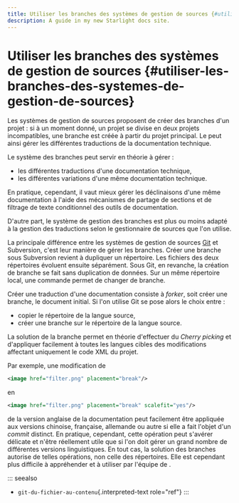 ```yaml
---
title: Utiliser les branches des systèmes de gestion de sources {#utiliser-les-branches-des-systemes-de-gestion-de-sources}
description: A guide in my new Starlight docs site.
---
```

# Utiliser les branches des systèmes de gestion de sources {#utiliser-les-branches-des-systemes-de-gestion-de-sources}

Les systèmes de gestion de sources proposent de créer des branches d\'un
projet : si à un moment donné, un projet se divise en deux projets
incompatibles, une branche est créée à partir du projet principal. Le
peut ainsi gérer les différentes traductions de la documentation
technique.

Le système des branches peut servir en théorie à gérer :

-   les différentes traductions d\'une documentation technique,
-   les différentes variations d\'une même documentation technique.

En pratique, cependant, il vaut mieux gérer les déclinaisons d\'une même
documentation à l\'aide des mécanismes de partage de sections et de
filtrage de texte conditionnel des outils de documentation.

D\'autre part, le système de gestion des branches est plus ou moins
adapté à la gestion des traductions selon le gestionnaire de sources que
l\'on utilise.

La principale différence entre les systèmes de gestion de sources
[Git]() et Subversion, c\'est leur manière de gérer les branches. Créer
une branche sous Subversion revient à dupliquer un répertoire. Les
fichiers des deux répertoires évoluent ensuite séparément. Sous Git, en
revanche, la création de branche se fait sans duplication de données.
Sur un même répertoire local, une commande permet de changer de branche.

Créer une traduction d\'une documentation consiste à *forker*, soit
créer une branche, le document initial. Si l\'on utilise Git se pose
alors le choix entre :

-   copier le répertoire de la langue source,
-   créer une branche sur le répertoire de la langue source.

La solution de la branche permet en théorie d\'effectuer du *Cherry
picking* et d\'appliquer facilement à toutes les langues cibles des
modifications affectant uniquement le code XML du projet.

Par exemple, une modification de

``` xml
<image href="filter.png" placement="break"/>
```

en

``` xml
<image href="filter.png" placement="break" scalefit="yes"/>
```

de la version anglaise de la documentation peut facilement être
appliquée aux versions chinoise, française, allemande ou autre si elle a
fait l\'objet d\'un *commit* distinct. En pratique, cependant, cette
opération peut s\'avérer délicate et n\'être réellement utile que si
l\'on doit gérer un grand nombre de différentes versions linguistiques.
En tout cas, la solution des branches autorise de telles opérations, non
celle des répertoires. Elle est cependant plus difficile à appréhender
et à utiliser par l\'équipe de .

::: seealso
-   `git-du-fichier-au-contenu`{.interpreted-text role="ref"}
:::
